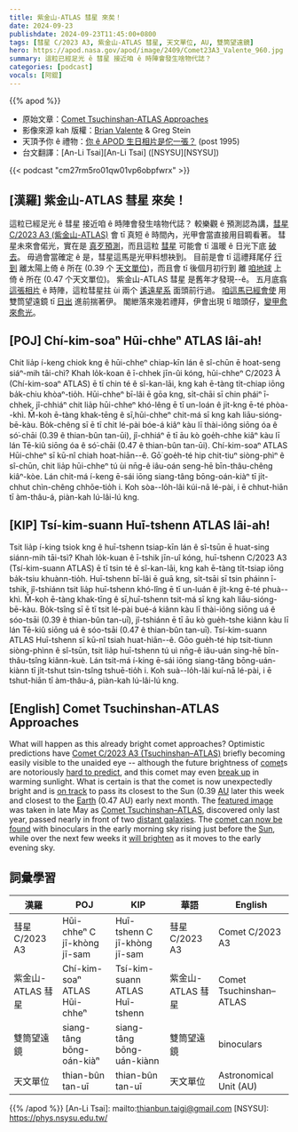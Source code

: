 ```yaml
---
title: 紫金山-ATLAS 彗星 來矣！
date: 2024-09-23
publishdate: 2024-09-23T11:45:00+0800
tags: [彗星 C/2023 A3, 紫金山-ATLAS 彗星, 天文單位, AU, 雙筒望遠鏡]
hero: https://apod.nasa.gov/apod/image/2409/Comet23A3_Valente_960.jpg
summary: 這粒已經足光 ê 彗星 接近咱 ê 時陣會發生啥物代誌？
categories: [podcast]
vocals: [阿錕]
---
```


{{% apod %}}

- 原始文章：[Comet Tsuchinshan-ATLAS Approaches](https://apod.nasa.gov/apod/ap240923.html)
- 影像來源 kah 版權：[Brian Valente](https://www.astrobin.com/users/bvalente/) & Greg Stein
- 天頂予你 ê 禮物：[你 ê APOD 生日相片是佗一張？](https://apod.nasa.gov/apod/calendar/allyears.html) (post 1995)
- 台文翻譯：[An-Li Tsai][An-Li Tsai] ([NSYSU][NSYSU])

{{< podcast "cm27rm5ro01qw01vp6obpfwrx" >}}

## [漢羅] 紫金山-ATLAS 彗星 來矣！
這粒已經足光 ê 彗星 接近咱 ê 時陣會發生啥物代誌？
較樂觀 ê 預測認為講，[彗星 C/2023 A3 (紫金山-ATLAS)][Comet C/2023 A3 (Tsuchinshan–ATLAS)] 會 tī 真短 ê 時間內，光甲會當直接用目睭看著。
彗星未來會偌光，實在是 [真歹預測][hard to predict]，而且這粒 [彗星][comet] 可能會 tī 溫暖 ê 日光下底 [破去][break up]。
毋過會當確定 ê 是，彗星這馬是光甲料想袂到。
目前是會 tī 這禮拜尾仔 [行到][on track] 離太陽上倚 ê 所在 (0.39 个 [天文單位][AU])，而且會 tī 後個月初行到 離 [咱地球][Earth] 上倚 ê 所在 (0.47 个天文單位)。
紫金山-ATLAS 彗星 是舊年才發現--ê。
五月底翕 [這張相片][featured image] ê 時陣，這粒彗星拄 ùi 兩个 [遙遠星系][distant galaxies] 面頭前行過。
[咱這馬已經會使][comet can now be found] 用雙筒望遠鏡 tī [日出][Sun] 進前揣著伊。
閣紲落來幾若禮拜，伊會出現 tī 暗頭仔，[變甲愈來愈光][will brighten]。

## [POJ] Chí-kim-soaⁿ Hūi-chheⁿ ATLAS lâi-ah!
Chit lia̍p í-keng chiok kng ê hūi-chheⁿ chiap-kīn lán ê sî-chūn ē hoat-seng siáⁿ-mih tāi-chì?
Khah lo̍k-koan ê ī-chhek jīn-ûi kóng, hūi-chheⁿ C/2023 À (Chí-kim-soaⁿ ATLAS) ē tī chin té ê sî-kan-lāi, kng kah ē-tàng ti̍t-chiap iōng ba̍k-chiu khòaⁿ-tio̍h.
Hūi-chheⁿ bī-lâi ē gōa kng, si̍t-chāi sī chin pháiⁿ ī-chhek, jî-chhiáⁿ chit lia̍p hūi-chheⁿ khó-lêng ē tī un-loán ê ji̍t-kng ē-té phòa--khì.
M̄-koh ē-tàng khak-tēng ê sī,hūi-chheⁿ chit-má sī kng kah liāu-sióng-bē-kàu.
Bo̍k-chêng sī ē tī chit lé-pài bóe-á kiâⁿ kàu lī thài-iông siōng óa ê só͘-chāi (0.39 ê thian-bûn tan-ūi), jî-chhiáⁿ ē tī āu kò goe̍h-chhe kiâⁿ kàu lī lán Tē-kiû siōng óa ê só͘-chāi (0.47 ê thian-bûn tan-ūi).
Chí-kim-soaⁿ ATLAS Hūi-chheⁿ sī kū-nî chiah hoat-hiān--ê.
Gō͘ goe̍h-té hip chit-tiuⁿ siòng-phìⁿ ê sî-chūn, chit lia̍p hūi-chheⁿ tú ùi nn̄g-ê iâu-oán seng-hē bīn-thâu-chêng kiâⁿ-kòe.
Lán chit-má í-keng ē-sái iōng siang-tâng bōng-oán-kiàⁿ tī ji̍t-chhut chìn-chêng chhōe-tio̍h i.
Koh sòa--lo̍h-lâi kúi-nā lé-pài, i ē chhut-hiān tī àm-thâu-á, piàn-kah lú-lâi-lú kng.

## [KIP] Tsí-kim-suann Huī-tshenn ATLAS lâi-ah!
Tsit lia̍p í-king tsiok kng ê huī-tshenn tsiap-kīn lán ê sî-tsūn ē huat-sing siánn-mih tāi-tsì?
Khah lo̍k-kuan ê ī-tshik jīn-uî kóng, huī-tshenn C/2023 A3 (Tsí-kim-suann ATLAS) ē tī tsin té ê sî-kan-lāi, kng kah ē-tàng ti̍t-tsiap iōng ba̍k-tsiu khuànn-tio̍h.
Huī-tshenn bī-lâi ē guā kng, si̍t-tsāi sī tsin pháinn ī-tshik, jî-tshiánn tsit lia̍p huī-tshenn khó-lîng ē tī un-luán ê ji̍t-kng ē-té phuà--khì.
M̄-koh ē-tàng khak-tīng ê sī,huī-tshenn tsit-má sī kng kah liāu-sióng-bē-kàu.
Bo̍k-tsîng sī ē tī tsit lé-pài bué-á kiânn kàu lī thài-iông siōng uá ê sóo-tsāi (0.39 ê thian-bûn tan-uī), jî-tshiánn ē tī āu kò gue̍h-tshe kiânn kàu lī lán Tē-kiû siōng uá ê sóo-tsāi (0.47 ê thian-bûn tan-uī).
Tsí-kim-suann ATLAS Huī-tshenn sī kū-nî tsiah huat-hiān--ê.
Gōo gue̍h-té hip tsit-tiunn siòng-phìnn ê sî-tsūn, tsit lia̍p huī-tshenn tú uì nn̄g-ê iâu-uán sing-hē bīn-thâu-tsîng kiânn-kuè.
Lán tsit-má í-king ē-sái iōng siang-tâng bōng-uán-kiànn tī ji̍t-tshut tsìn-tsîng tshuē-tio̍h i.
Koh suà--lo̍h-lâi kuí-nā lé-pài, i ē tshut-hiān tī àm-thâu-á, piàn-kah lú-lâi-lú kng.

## [English] Comet Tsuchinshan-ATLAS Approaches
What will happen as this already bright comet approaches?
Optimistic predictions have [Comet C/2023 A3 (Tsuchinshan–ATLAS)][Comet C/2023 A3 (Tsuchinshan–ATLAS)] briefly becoming easily visible to the unaided eye -- although the future brightness of [comet][comet]s are notoriously [hard to predict][hard to predict], and this comet may even [break up][break up] in warming sunlight.
What is certain is that the comet is now unexpectedly bright and is [on track][on track] to pass its closest to the Sun (0.39 [AU][AU] later this week and closest to the [Earth][Earth] (0.47 AU) early next month.
The [featured image][featured image] was taken in late May as [Comet Tsuchinshan–ATLAS][Comet Tsuchinshan–ATLAS], discovered only last year, passed nearly in front of two [distant galaxies][distant galaxies].
The [comet can now be found][comet can now be found] with binoculars in the early morning sky rising just before the [Sun][Sun], while over the next few weeks it [will brighten][will brighten] as it moves to the early evening sky.

## 詞彙學習
|漢羅|POJ|KIP|華語|English|
|-|-|-|-|-|
| 彗星 C/2023 A3 | Hūi-chheⁿ C jī-khòng jī-sam| Huī-tshenn C jī-khòng jī-sam | 彗星 C/2023 A3 | Comet C/2023 A3 |
| 紫金山-ATLAS 彗星 | Chí-kim-soaⁿ ATLAS Hūi-chheⁿ | Tsí-kim-suann ATLAS Huī-tshenn | 紫金山-ATLAS 彗星 | Comet Tsuchinshan–ATLAS |
| 雙筒望遠鏡 | siang-tâng bōng-oán-kiàⁿ | siang-tâng bōng-uán-kiànn | 雙筒望遠鏡 | binoculars |
| 天文單位 | thian-bûn tan-uī | thian-bûn tan-uī | 天文單位 | Astronomical Unit (AU)|

{{% /apod %}}
[An-Li Tsai]: mailto:thianbun.taigi@gmail.com
[NSYSU]: https://phys.nsysu.edu.tw/

[copyright]: https://apod.nasa.gov/apod/fap/lib/about_apod.html#srapply
[License3]: https://creativecommons.org/licenses/by/3.0/
[License2]:https://creativecommons.org/licenses/by-nc-nd/2.0/

[Comet C/2023 A3 (Tsuchinshan–ATLAS)]:https://en.wikipedia.org/wiki/C/2023_A3_(Tsuchinshan%E2%80%93ATLAS)
[comet]:https://apod.nasa.gov/apod/ap131117.html
[hard to predict]:https://emusements.com/wp-content/uploads/2019/04/cat-doh.jpg
[break up]:https://apod.nasa.gov/apod/ap230903.html
[on track]:https://theskylive.com/3dsolarsystem?obj=c2023a3
[AU]:https://en.wikipedia.org/wiki/Astronomical_unit
[Earth]:https://science.nasa.gov/earth/facts/
[featured image]:https://www.astrobin.com/jt8z8x/B/
[Comet Tsuchinshan–ATLAS]:https://www.seti.org/will-comet-c2023-a3-tsuchinshan-atlas-be-comet-decade
[distant galaxies]:https://apod.nasa.gov/apod/ap210802.html
[comet can now be found]:https://earthsky.org/space/comet-c-2023-a3-sep-oct-2024-tsuchinshan-atlas/
[Sun]:https://science.nasa.gov/sun/
[will brighten]:http://www.aerith.net/comet/catalog/2023A3/2023A3.html
